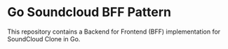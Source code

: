 # Go Soundcloud BFF Pattern

This repository contains a Backend for Frontend (BFF) implementation for SoundCloud Clone in Go.